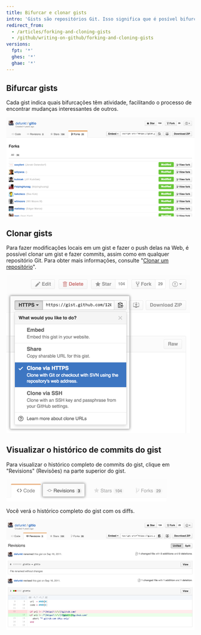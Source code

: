 ```yaml
---
title: Bifurcar e clonar gists
intro: 'Gists são repositórios Git. Isso significa que é posível bifurcar ou clonar qualquer gist, mesmo não sendo o autor original. Também é possível visualizar o histórico completo de commits do gist, inclusive os diffs.'
redirect_from:
  - /articles/forking-and-cloning-gists
  - /github/writing-on-github/forking-and-cloning-gists
versions:
  fpt: '*'
  ghes: '*'
  ghae: '*'
---
```


## Bifurcar gists

Cada gist indica quais bifurcações têm atividade, facilitando o processo de encontrar mudanças interessantes de outros.

![Bifurcações gist](/assets/images/help/gist/gist_forks.png)

## Clonar gists

Para fazer modificações locais em um gist e fazer o push delas na Web, é possível clonar um gist e fazer commits, assim como em qualquer repositório Git. Para obter mais informações, consulte "[Clonar um repositório](/articles/cloning-a-repository)".

![Botão gist clone (clonar)](/assets/images/help/gist/gist_clone_btn.png)

## Visualizar o histórico de commits do gist

Para visualizar o histórico completo de commits do gist, clique em "Revisions" (Revisões) na parte superior do gist.

![Aba gist revisions (revisões)](/assets/images/help/gist/gist_revisions_tab.png)

Você verá o histórico completo do gist com os diffs.

![Página gist revisions (revisões)](/assets/images/help/gist/gist_history.png)
